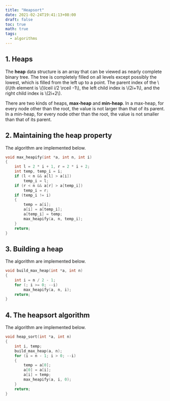 ```yaml
---
title: "Heapsort"
date: 2021-02-24T19:41:13+08:00
draft: false
toc: true
math: true
tags:
  - algorithms
---
```


## 1. Heaps

The **heap** data structure is an array that can be viewed as
nearly complete binary tree.
The tree is completely filled on all levels except possibly the lowest,
which is filled from the left up to a point.
The parent index of the \\(i\\)th element is \\(\lceil i/2 \rceil -1\\),
the left child index is \\(2i+1\\),
and the right child index is \\(2i+2\\).

There are two kinds of heaps, **max-heap** and **min-heap**.
In a max-heap, for every node other than the root,
the value is not larger than that of its parent.
In a min-heap, for every node other than the root,
the value is not smaller than that of its parent.

## 2. Maintaining the heap property

The algorithm are implemented below.

```c
void max_heapify(int *a, int n, int i)
{
    int l = 2 * i + 1, r = 2 * i + 2;
    int temp, temp_i = i;
    if (l < n && a[l] > a[i])
        temp_i = l;
    if (r < n && a[r] > a[temp_i])
        temp_i = r;
    if (temp_i != i)
    {
        temp = a[i];
        a[i] = a[temp_i];
        a[temp_i] = temp;
        max_heapify(a, n, temp_i);
    }
    return;
}
```

## 3. Building a heap

The algorithm are implemented below.

```c
void build_max_heap(int *a, int n)
{
    int i = n / 2 - 1;
    for (; i >= 0; --i)
        max_heapify(a, n, i);
    return;
}
```

## 4. The heapsort algorithm

The algorithm are implemented below.

```c
void heap_sort(int *a, int n)
{
    int i, temp;
    build_max_heap(a, n);
    for (i = n - 1; i > 0; --i)
    {
        temp = a[0];
        a[0] = a[i];
        a[i] = temp;
        max_heapify(a, i, 0);
    }
    return;
}
```

